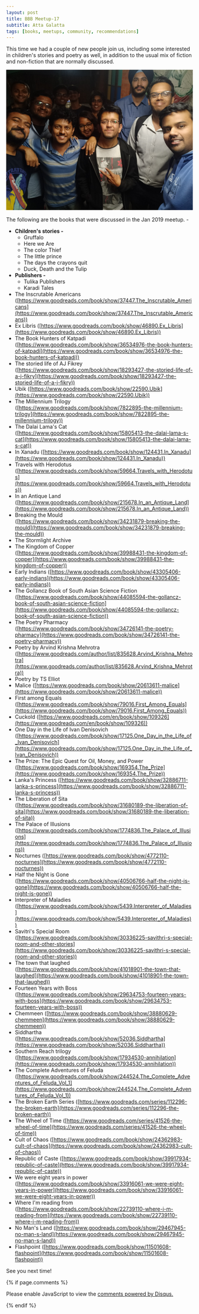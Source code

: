 ```yaml
---
layout: post
title: BBB Meetup-17
subtitle: Atta Galatta
tags: [books, meetups, community, recommendations]
---
```


This time we had a couple of new people join us, including some interested in children's stories and poetry as well, in addition to the usual mix of fiction and non-fiction that are normally discussed.

![Group](../img/BBB/BBB_17_01_27_2019.jpg)

The following are the books that were discussed in the Jan 2019 meetup. -

- **Children's stories -**
    - Gruffalo
    - Here we Are
    - The color Thief
    - The little prince
    - The days the crayons quit
    - Duck, Death and the Tulip
- **Publishers -**
    - Tulika Publishers
    - Karadi Tales
- The Inscrutable Americans ([https://www.goodreads.com/book/show/37447.The_Inscrutable_Americans](https://www.goodreads.com/book/show/37447.The_Inscrutable_Americans))
- Ex Libris ([https://www.goodreads.com/book/show/46890.Ex_Libris](https://www.goodreads.com/book/show/46890.Ex_Libris))
- The Book Hunters of Katpadi ([https://www.goodreads.com/book/show/36534976-the-book-hunters-of-katpadi](https://www.goodreads.com/book/show/36534976-the-book-hunters-of-katpadi))
- The storied life of AJ Fikrey ([https://www.goodreads.com/book/show/18293427-the-storied-life-of-a-j-fikry](https://www.goodreads.com/book/show/18293427-the-storied-life-of-a-j-fikry))
- Ubik ([https://www.goodreads.com/book/show/22590.Ubik](https://www.goodreads.com/book/show/22590.Ubik))
- The Millennium Trilogy ([https://www.goodreads.com/book/show/7822895-the-millennium-trilogy](https://www.goodreads.com/book/show/7822895-the-millennium-trilogy))
- The Dalai Lama's Cat ([https://www.goodreads.com/book/show/15805413-the-dalai-lama-s-cat](https://www.goodreads.com/book/show/15805413-the-dalai-lama-s-cat))
- In Xanadu ([https://www.goodreads.com/book/show/124431.In_Xanadu](https://www.goodreads.com/book/show/124431.In_Xanadu))
- Travels with Herodotus ([https://www.goodreads.com/book/show/59664.Travels_with_Herodotus](https://www.goodreads.com/book/show/59664.Travels_with_Herodotus))
- In an Antique Land ([https://www.goodreads.com/book/show/215678.In_an_Antique_Land](https://www.goodreads.com/book/show/215678.In_an_Antique_Land))
- Breaking the Mould ([https://www.goodreads.com/book/show/34231879-breaking-the-mould](https://www.goodreads.com/book/show/34231879-breaking-the-mould))
- The Stormlight Archive
- The Kingdom of Copper ([https://www.goodreads.com/book/show/39988431-the-kingdom-of-copper](https://www.goodreads.com/book/show/39988431-the-kingdom-of-copper))
- Early Indians ([https://www.goodreads.com/book/show/43305406-early-indians](https://www.goodreads.com/book/show/43305406-early-indians))
- The Gollancz Book of South Asian Science Fiction ([https://www.goodreads.com/book/show/44085594-the-gollancz-book-of-south-asian-science-fiction](https://www.goodreads.com/book/show/44085594-the-gollancz-book-of-south-asian-science-fiction))
- The Poetry Pharmacy ([https://www.goodreads.com/book/show/34726141-the-poetry-pharmacy](https://www.goodreads.com/book/show/34726141-the-poetry-pharmacy))
- Poetry by Arvind Krishna Mehrotra ([https://www.goodreads.com/author/list/835628.Arvind_Krishna_Mehrotra](https://www.goodreads.com/author/list/835628.Arvind_Krishna_Mehrotra))
- Poetry by TS Elliot
- Malice ([https://www.goodreads.com/book/show/20613611-malice](https://www.goodreads.com/book/show/20613611-malice))
- First among Equals ([https://www.goodreads.com/book/show/79016.First_Among_Equals](https://www.goodreads.com/book/show/79016.First_Among_Equals))
- Cuckold ([https://www.goodreads.com/en/book/show/109326](https://www.goodreads.com/en/book/show/109326))
- One Day in the Life of Ivan Denisovich ([https://www.goodreads.com/book/show/17125.One_Day_in_the_Life_of_Ivan_Denisovich](https://www.goodreads.com/book/show/17125.One_Day_in_the_Life_of_Ivan_Denisovich))
- The Prize: The Epic Quest for Oil, Money, and Power ([https://www.goodreads.com/book/show/169354.The_Prize](https://www.goodreads.com/book/show/169354.The_Prize))
- Lanka's Princess ([https://www.goodreads.com/book/show/32886711-lanka-s-princess](https://www.goodreads.com/book/show/32886711-lanka-s-princess))
- The Liberation of Sita ([https://www.goodreads.com/book/show/31680189-the-liberation-of-sita](https://www.goodreads.com/book/show/31680189-the-liberation-of-sita))
- The Palace of Illusions ([https://www.goodreads.com/book/show/1774836.The_Palace_of_Illusions](https://www.goodreads.com/book/show/1774836.The_Palace_of_Illusions))
- Nocturnes ([https://www.goodreads.com/book/show/4772110-nocturnes](https://www.goodreads.com/book/show/4772110-nocturnes))
- Half the NIght is Gone ([https://www.goodreads.com/book/show/40506766-half-the-night-is-gone](https://www.goodreads.com/book/show/40506766-half-the-night-is-gone))
- Interpreter of Maladies ([https://www.goodreads.com/book/show/5439.Interpreter_of_Maladies](https://www.goodreads.com/book/show/5439.Interpreter_of_Maladies))
- Savitri's Special Room ([https://www.goodreads.com/book/show/30336225-savithri-s-special-room-and-other-stories](https://www.goodreads.com/book/show/30336225-savithri-s-special-room-and-other-stories))
- The town that laughed ([https://www.goodreads.com/book/show/41018901-the-town-that-laughed](https://www.goodreads.com/book/show/41018901-the-town-that-laughed))
- Fourteen Years with Boss ([https://www.goodreads.com/book/show/29634753-fourteen-years-with-boss](https://www.goodreads.com/book/show/29634753-fourteen-years-with-boss))
- Chemmeen ([https://www.goodreads.com/book/show/38880629-chemmeen](https://www.goodreads.com/book/show/38880629-chemmeen))
- Siddhartha ([https://www.goodreads.com/book/show/52036.Siddhartha](https://www.goodreads.com/book/show/52036.Siddhartha))
- Southern Reach trilogy ([https://www.goodreads.com/book/show/17934530-annihilation](https://www.goodreads.com/book/show/17934530-annihilation))
- The Complete Adventures of Feluda ([https://www.goodreads.com/book/show/244524.The_Complete_Adventures_of_Feluda_Vol_1](https://www.goodreads.com/book/show/244524.The_Complete_Adventures_of_Feluda_Vol_1))
- The Broken Earth Series ([https://www.goodreads.com/series/112296-the-broken-earth](https://www.goodreads.com/series/112296-the-broken-earth))
- The Wheel of Time ([https://www.goodreads.com/series/41526-the-wheel-of-time](https://www.goodreads.com/series/41526-the-wheel-of-time))
- Cult of Chaos ([https://www.goodreads.com/book/show/24362983-cult-of-chaos](https://www.goodreads.com/book/show/24362983-cult-of-chaos))
- Republic of Caste ([https://www.goodreads.com/book/show/39917934-republic-of-caste](https://www.goodreads.com/book/show/39917934-republic-of-caste))
- We were eight years in power ([https://www.goodreads.com/book/show/33916061-we-were-eight-years-in-power](https://www.goodreads.com/book/show/33916061-we-were-eight-years-in-power))
- Where I'm reading from ([https://www.goodreads.com/book/show/22739110-where-i-m-reading-from](https://www.goodreads.com/book/show/22739110-where-i-m-reading-from))
- No Man's Land ([https://www.goodreads.com/book/show/29467945-no-man-s-land](https://www.goodreads.com/book/show/29467945-no-man-s-land))
- Flashpoint ([https://www.goodreads.com/book/show/11501608-flashpoint](https://www.goodreads.com/book/show/11501608-flashpoint))

See you next time!

{% if page.comments %}
<div id="disqus_thread"></div>
<script>

/**
*  RECOMMENDED CONFIGURATION VARIABLES: EDIT AND UNCOMMENT THE SECTION BELOW TO INSERT DYNAMIC VALUES FROM YOUR PLATFORM OR CMS.
*  LEARN WHY DEFINING THESE VARIABLES IS IMPORTANT: https://disqus.com/admin/universalcode/#configuration-variables*/
/*
var disqus_config = function () {
this.page.url = brokebibliophilesbangalore.github.io/2019-01-27-BBB-Meetup-17;
  // Replace PAGE_URL with your page's canonical URL variable
this.page.identifier = 2019-01-27-BBB-Meetup-17; 
// Replace PAGE_IDENTIFIER with your page's unique identifier variable
};
*/
(function() { // DON'T EDIT BELOW THIS LINE
var d = document, s = d.createElement('script');
s.src = 'https://brokebibliophilesbangalore.disqus.com/embed.js';
s.setAttribute('data-timestamp', +new Date());
(d.head || d.body).appendChild(s);
})();
</script>
<noscript>Please enable JavaScript to view the <a href="https://disqus.com/?ref_noscript">comments powered by Disqus.</a></noscript>
                            
{% endif %}